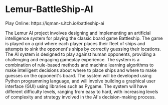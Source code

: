 # Lemur-BattleShip-AI
<p>Play Online: https://iqman-s.itch.io/battleship-ai</p>
<p>The Lemur AI project involves designing and implementing an artificial intelligence system for playing the classic board game Battleship. The game is played on a grid where each player places their fleet of ships and attempts to sink the opponent's ships by correctly guessing their locations.
The AI system is designed to play against human opponents, providing a challenging and engaging gameplay experience. The system is a combination of rule-based methods and machine learning algorithms to make intelligent decisions about where to place ships and where to make guesses on the opponent's board.
The system will be developed using Python programming language, and will involve building a graphical user interface (GUI) using libraries such as Pygame. The system will have different difficulty levels, ranging from easy to hard, with increasing levels of complexity and strategy involved in the AI's decision-making process.</p>
